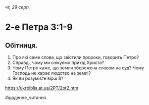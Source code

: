 
_чт, 29 серп._

# 2-е Петра 3:1-9

## Обітниця.
1. Про які саме слова, що звістили пророки, говорить Петро?
2. Справді, чому ми очікуємо прихід Христа?
3. Чому Петро каже, що земля збережена словом на суд? Чому Господь не карає людство на землі?
4. Як ви розумієте вірш 8?

https://ukrbiblia.at.ua/2PT/2pt2.htm 

#щоденне_читання
